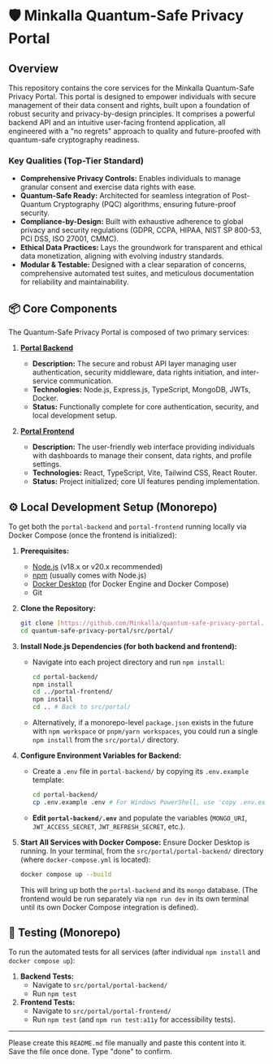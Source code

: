 # 🛡️ Minkalla Quantum-Safe Privacy Portal

## Overview
This repository contains the core services for the Minkalla Quantum-Safe Privacy Portal. This portal is designed to empower individuals with secure management of their data consent and rights, built upon a foundation of robust security and privacy-by-design principles. It comprises a powerful backend API and an intuitive user-facing frontend application, all engineered with a "no regrets" approach to quality and future-proofed with quantum-safe cryptography readiness.

### Key Qualities (Top-Tier Standard)
* **Comprehensive Privacy Controls:** Enables individuals to manage granular consent and exercise data rights with ease.
* **Quantum-Safe Ready:** Architected for seamless integration of Post-Quantum Cryptography (PQC) algorithms, ensuring future-proof security.
* **Compliance-by-Design:** Built with exhaustive adherence to global privacy and security regulations (GDPR, CCPA, HIPAA, NIST SP 800-53, PCI DSS, ISO 27001, CMMC).
* **Ethical Data Practices:** Lays the groundwork for transparent and ethical data monetization, aligning with evolving industry standards.
* **Modular & Testable:** Designed with a clear separation of concerns, comprehensive automated test suites, and meticulous documentation for reliability and maintainability.

## 📦 Core Components

The Quantum-Safe Privacy Portal is composed of two primary services:

1.  **[Portal Backend](./portal-backend/README.md)**
    * **Description:** The secure and robust API layer managing user authentication, security middleware, data rights initiation, and inter-service communication.
    * **Technologies:** Node.js, Express.js, TypeScript, MongoDB, JWTs, Docker.
    * **Status:** Functionally complete for core authentication, security, and local development setup.

2.  **[Portal Frontend](./portal-frontend/README.md)**
    * **Description:** The user-friendly web interface providing individuals with dashboards to manage their consent, data rights, and profile settings.
    * **Technologies:** React, TypeScript, Vite, Tailwind CSS, React Router.
    * **Status:** Project initialized; core UI features pending implementation.

## ⚙️ Local Development Setup (Monorepo)

To get both the `portal-backend` and `portal-frontend` running locally via Docker Compose (once the frontend is initialized):

1.  **Prerequisites:**
    * [Node.js](https://nodejs.org/) (v18.x or v20.x recommended)
    * [npm](https://www.npmjs.com/) (usually comes with Node.js)
    * [Docker Desktop](https://www.docker.com/products/docker-desktop) (for Docker Engine and Docker Compose)
    * Git

2.  **Clone the Repository:**
    ```bash
    git clone [https://github.com/Minkalla/quantum-safe-privacy-portal.git](https://github.com/Minkalla/quantum-safe-privacy-portal.git)
    cd quantum-safe-privacy-portal/src/portal/
    ```

3.  **Install Node.js Dependencies (for both backend and frontend):**
    * Navigate into each project directory and run `npm install`:
        ```bash
        cd portal-backend/
        npm install
        cd ../portal-frontend/
        npm install
        cd .. # Back to src/portal/
        ```
    * Alternatively, if a monorepo-level `package.json` exists in the future with `npm workspace` or `pnpm/yarn workspaces`, you could run a single `npm install` from the `src/portal/` directory.

4.  **Configure Environment Variables for Backend:**
    * Create a `.env` file in `portal-backend/` by copying its `.env.example` template:
        ```bash
        cd portal-backend/
        cp .env.example .env # For Windows PowerShell, use 'copy .env.example .env'
        ```
    * **Edit `portal-backend/.env`** and populate the variables (`MONGO_URI`, `JWT_ACCESS_SECRET`, `JWT_REFRESH_SECRET`, etc.).

5.  **Start All Services with Docker Compose:**
    Ensure Docker Desktop is running. In your terminal, from the `src/portal/portal-backend/` directory (where `docker-compose.yml` is located):
    ```bash
    docker compose up --build
    ```
    This will bring up both the `portal-backend` and its `mongo` database. (The frontend would be run separately via `npm run dev` in its own terminal until its own Docker Compose integration is defined).

## 🧪 Testing (Monorepo)

To run the automated tests for all services (after individual `npm install` and `docker compose up`):

1.  **Backend Tests:**
    * Navigate to `src/portal/portal-backend/`
    * Run `npm test`
2.  **Frontend Tests:**
    * Navigate to `src/portal/portal-frontend/`
    * Run `npm test` (and `npm run test:a11y` for accessibility tests).

---

Please create this `README.md` file manually and paste this content into it. Save the file once done. Type "done" to confirm.
